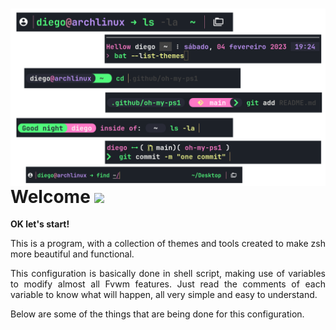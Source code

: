 <div align="justify">
<p align="center">
	<img src="https://github.com/oh-my-ps1/oh-my-ps1/blob/main/fixed/init.png"
	align="right" width="600"/>
	<h1>Welcome   <img src="https://cdn-icons-png.flaticon.com/512/5632/5632392.png" align="center" width="30"/></h1>
	<p><strong>OK let's start!</strong></p>
	<p>
  This is a program, with a collection of themes and tools created
  to make zsh more beautiful and functional.
  </p>
	<p>
	This configuration is basically done in shell script, making use of variables to modify almost all Fvwm features. Just read the comments of each variable to know what will happen, all very simple and easy to understand.
	</p>
	<p>Below are some of the things that are being done for this configuration.</p>
	<br clear="right"/>
</p>

</div>
<!--
**oh-my-ps1/oh-my-ps1** is a ✨ _special_ ✨ repository because its `README.md` (this file) appears on your GitHub profile.

Here are some ideas to get you started:

- 🔭 I’m currently working on ...
- 🌱 I’m currently learning ...
- 👯 I’m looking to collaborate on ...
- 🤔 I’m looking for help with ...
- 💬 Ask me about ...
- 📫 How to reach me: ...
- 😄 Pronouns: ...
- ⚡ Fun fact: ...
-->
